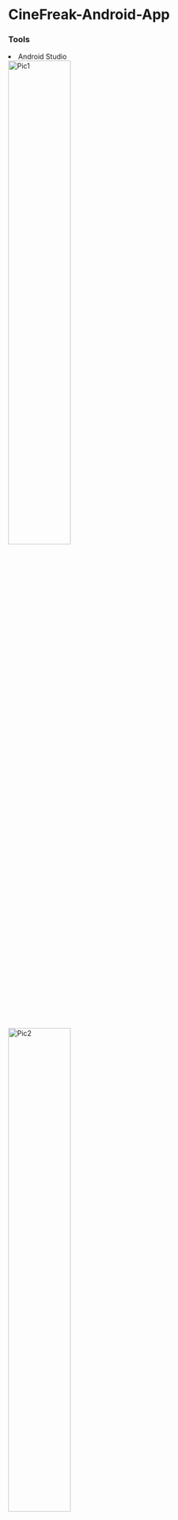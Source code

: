 # CineFreak-Android-App

<h3>Tools</h3>
<li> Android Studio </li>

 <div class="row">
  <div class="column">
    <img src="Android/Pic1.png" alt="Pic1" style="width:50%">
  </div>
  <div class="column">
    <img src="Android/Pic2.png"alt="Pic2" style="width:50%">
  </div>
  <div class="column">
    <img src="Android/Pic3.png" alt="Pic3" style="width:100%">
  </div>
   <div class="column">
    <img src="Android/Pic4.png" alt="Pic3" style="width:100%">
  </div>
   <div class="column">
    <img src="Android/Pic5.png" alt="Pic4" style="width:100%">
  </div>
   <div class="column">
    <img src="hAndroid/pic10.png" alt="Pic5" style="width:100%">
  </div>
   <div class="column">
    <img src="Android/Pic6.png" alt="Pic6" style="width:100%">
  </div>
   <div class="column">
    <img src="Android/Pic7.png" alt="Pic7" style="width:100%">
  </div>
   <div class="column">
    <img src="Android/Pic8.png" alt="Pic8" style="width:100%">
  </div>
   <div class="column">
    <img src="Android/Pic9.png" alt="Pic9" style="width:100%">
  </div>
</div>
<h3> Features </h3>
 <ul>
			  <li> Personal Account.</link>
			  <li> Usual Sign in & Sign up errors such as - fields are filled properly, user name already taken, wrong or mistmatched password etc.</li>
			  <li>Storing Movie Information such as actor, actress, director name, your own rating,download link etc.</li>
			  <li>Listing wishlist and watchlist categorywise.</li>
			  <li>Number of Movies have been added to movie lists in particulat category.</li>
			  <li>Long Press on the movie name delete the movie's information.</li>
			  <li>One press on the movie name shows the information.</li>
			  <li>IMDB Link.</li>
			  
</ul>
